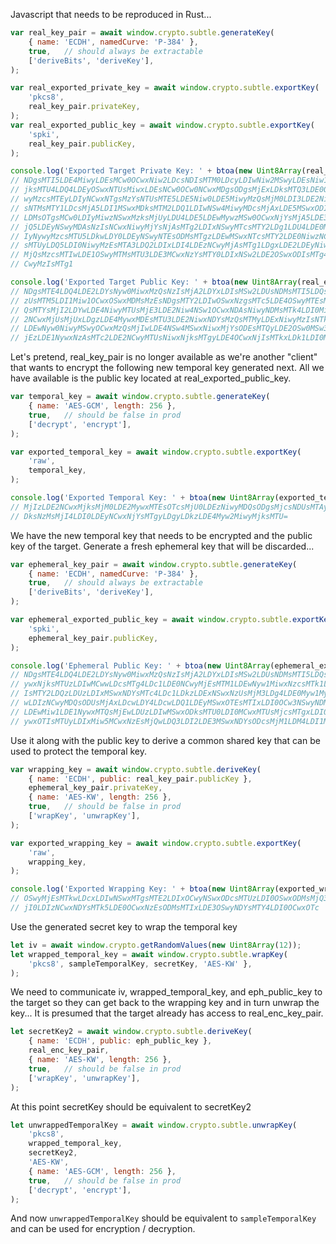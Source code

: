 Javascript that needs to be reproduced in Rust...

```js
var real_key_pair = await window.crypto.subtle.generateKey(
    { name: 'ECDH', namedCurve: 'P-384' },
    true,   // should always be extractable
    ['deriveBits', 'deriveKey'],
);

var real_exported_private_key = await window.crypto.subtle.exportKey(
    'pkcs8',
    real_key_pair.privateKey,
);
var real_exported_public_key = await window.crypto.subtle.exportKey(
    'spki',
    real_key_pair.publicKey,
);

console.log('Exported Target Private Key: ' + btoa(new Uint8Array(real_exported_private_key)));
// NDgsMTI5LDE4MiwyLDEsMCw0OCwxNiw2LDcsNDIsMTM0LDcyLDIwNiw2MSwyLDEsNiw1LDQzLDEyOSw0LDAsMzQsNCwxM
// jksMTU4LDQ4LDEyOSwxNTUsMiwxLDEsNCw0OCw0NCwxMDgsODgsMjExLDksMTQ3LDE0OCwxMTIsMTY4LDUwLDgwLDEzMy
// wyMzcsMTEyLDIyNCwxNTgsMzYsNTUsMTE5LDE5Niw0LDE5MiwyMzQsMjM0LDI3LDE2NiwxMTksMjUyLDEzMCw2MywxNDQ
// sNTMsMTY1LDcsMjA5LDI1MSwxMDksMTM2LDQ1LDIwNSw4MiwyMDcsMjAxLDE5MSwxODIsMjI0LDgwLDEyMCwxNjEsMTAw
// LDMsOTgsMCw0LDIyMiwzNSwxMzksMjUyLDU4LDE5LDEwMywzMSw0OCwxNjYsMjA5LDE3OCwxNzksMTg5LDIxMSwyNTUsM
// jQ5LDEyNSwyMDAsNzIsNCwxNiwyMjYsNjAsMTg2LDIxNSwyMTcsMTY2LDg1LDU4LDE0MCw2LDI0MywxOTgsMjQyLDYzLD
// IyNywyMzcsMTU5LDkwLDY0LDEyNSwyNTEsODMsMTgzLDEwMSwxNTcsMTY2LDE0NiwzNCwxMzIsMTE2LDIzMiw1OSwxMDM
// sMTUyLDQ5LDI0NiwyMzEsMTA3LDQ2LDIxLDI4LDEzNCwyMjAsMTg1LDgxLDE2LDEyNiw4MSwxNDIsMTY5LDQxLDcxLDAs
// MjQsMzcsMTIwLDE1OSwyMTMsMTU3LDE3MCwxNzYsMTY0LDIxNSw2LDE2OSwxODIsMTg4LDE2MiwxOTEsOTUsMjQwLDE5O
// CwyMzIsMTg1

console.log('Exported Target Public Key: ' + btoa(new Uint8Array(real_exported_public_key)));
// NDgsMTE4LDQ4LDE2LDYsNyw0MiwxMzQsNzIsMjA2LDYxLDIsMSw2LDUsNDMsMTI5LDQsMCwzNCwzLDk4LDAsNCwyMjIsM
// zUsMTM5LDI1Miw1OCwxOSwxMDMsMzEsNDgsMTY2LDIwOSwxNzgsMTc5LDE4OSwyMTEsMjU1LDI0OSwxMjUsMjAwLDcyLD
// QsMTYsMjI2LDYwLDE4NiwyMTUsMjE3LDE2Niw4NSw1OCwxNDAsNiwyNDMsMTk4LDI0Miw2MywyMjcsMjM3LDE1OSw5MCw
// 2NCwxMjUsMjUxLDgzLDE4MywxMDEsMTU3LDE2NiwxNDYsMzQsMTMyLDExNiwyMzIsNTksMTAzLDE1Miw0OSwyNDYsMjMx
// LDEwNyw0NiwyMSwyOCwxMzQsMjIwLDE4NSw4MSwxNiwxMjYsODEsMTQyLDE2OSw0MSw3MSwwLDI0LDM3LDEyMCwxNTksM
// jEzLDE1NywxNzAsMTc2LDE2NCwyMTUsNiwxNjksMTgyLDE4OCwxNjIsMTkxLDk1LDI0MCwxOTgsMjMyLDE4NQ==
```

Let's pretend, real_key_pair is no longer available as we're another "client" that wants
to encrypt the following new temporal key generated next. All we have available is the
public key located at real_exported_public_key.

```js
var temporal_key = await window.crypto.subtle.generateKey(
    { name: 'AES-GCM', length: 256 },
    true,   // should be false in prod
    ['decrypt', 'encrypt'],
);

var exported_temporal_key = await window.crypto.subtle.exportKey(
    'raw',
    temporal_key,
);

console.log('Exported Temporal Key: ' + btoa(new Uint8Array(exported_temporal_key)));
// MjIzLDE2NCwxMjksMjM0LDE2MywxMTEsOTcsMjU0LDEzNiwyMDQsODgsMjcsNDUsMTAyLDQ3LDE5Nyw3NiwyLDIyMywxN
// DksNzMsMjI4LDI0LDEyNCwxNjYsMTgyLDgyLDkzLDE4Myw2MiwyMjksMTU=
```

We have the new temporal key that needs to be encrypted and the public key of the target.
Generate a fresh ephemeral key that will be discarded...

```js
var ephemeral_key_pair = await window.crypto.subtle.generateKey(
    { name: 'ECDH', namedCurve: 'P-384' },
    true,   // should always be extractable
    ['deriveBits', 'deriveKey'],
);

var ephemeral_exported_public_key = await window.crypto.subtle.exportKey(
    'spki',
    ephemeral_key_pair.publicKey,
);

console.log('Ephemeral Public Key: ' + btoa(new Uint8Array(ephemeral_exported_public_key)));
// NDgsMTE4LDQ4LDE2LDYsNyw0MiwxMzQsNzIsMjA2LDYxLDIsMSw2LDUsNDMsMTI5LDQsMCwzNCwzLDk4LDAsNCw3NiwyN
// ywxNjksMTUzLDIwMCwwLDcsMTg4LDc1LDE0NCwyMjEsMTM1LDEwNyw1MiwxNzcsMTk1LDYxLDE0OSw4NSwzMiwxOTQsMT
// IsMTY2LDQzLDUzLDIxMSwxNDYsMTc4LDc1LDkzLDExNSwxNzUsMjM3LDg4LDE0Myw1MywyNCwyMzgsNTYsMjQsMTE4LDM
// wLDIzNCwyMDQsODUsMjAxLDcwLDY4LDcwLDQ1LDEyMSwxOTEsMTIxLDI0OCw3NSwyNDMsMjQ5LDEyNSwxOTEsMTEyLDc4
// LDEwMiw1LDE1NywxMTQsMjEwLDUzLDIwMSwxODksMTU0LDI0MCwxMTUsMjcsMTgxLDI0MiwxNTcsMTQzLDY0LDQ3LDIzM
// ywxOTIsMTUyLDIxMiw5MCwxNzEsMjQwLDQ3LDI2LDE3MSwxNDYsODcsMjM1LDM4LDI1MywzLDkx
```

Use it along with the public key to derive a common shared key that can be used to protect the
temporal key.

```js
var wrapping_key = await window.crypto.subtle.deriveKey(
    { name: 'ECDH', public: real_key_pair.publicKey },
    ephemeral_key_pair.privateKey,
    { name: 'AES-KW', length: 256 },
    true,   // should be false in prod
    ['wrapKey', 'unwrapKey'],
);

var exported_wrapping_key = await window.crypto.subtle.exportKey(
    'raw',
    wrapping_key,
);

console.log('Exported Wrapping Key: ' + btoa(new Uint8Array(exported_wrapping_key)));
// OSwyMjEsMTkwLDcxLDIwNSwxMTgsMTE2LDIxOCwyNSwxODcsMTUzLDI0OSwxODMsMjQ3LDEsMTc3LDcxLDE3MywxMDYsM
// jI0LDIzNCwxNDYsMTk5LDE0OCwxNzEsODMsMTIxLDE3OSwyNDYsMTY4LDI0OCwxOTc
```

Use the generated secret key to wrap the temporal key

```js
let iv = await window.crypto.getRandomValues(new Uint8Array(12));
let wrapped_temporal_key = await window.crypto.subtle.wrapKey(
    'pkcs8', sampleTemporalKey, secretKey, 'AES-KW' },
);
```

We need to communicate iv, wrapped_temporal_key, and eph_public_key to the target so they can
get back to the wrapping key and in turn unwrap the key... It is presumed that the target
already has access to real_enc_key_pair.

```js
let secretKey2 = await window.crypto.subtle.deriveKey(
    { name: 'ECDH', public: eph_public_key },
    real_enc_key_pair,
    { name: 'AES-KW', length: 256 },
    true,   // should be false in prod
    ['wrapKey', 'unwrapKey'],
);
```

At this point secretKey should be equivalent to secretKey2

```js
let unwrappedTemporalKey = await window.crypto.subtle.unwrapKey(
    'pkcs8',
    wrapped_temporal_key,
    secretKey2,
    'AES-KW',
    { name: 'AES-GCM', length: 256 },
    true,   // should be false in prod
    ['decrypt', 'encrypt'],
);
```

And now `unwrappedTemporalKey` should be equivalent to `sampleTemporalKey` and can be used for
encryption / decryption.
